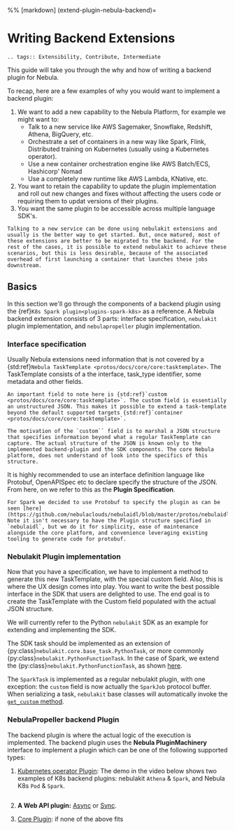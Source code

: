 %% [markdown]
(extend-plugin-nebula-backend)=

# Writing Backend Extensions

```{eval-rst}
.. tags:: Extensibility, Contribute, Intermediate
```

This guide will take you through the why and how of writing a backend plugin for
Nebula.

To recap, here are a few examples of why you would want to implement a backend plugin:

1. We want to add a new capability to the Nebula Platform, for example we might want to:
   - Talk to a new service like  AWS Sagemaker, Snowflake, Redshift, Athena, BigQuery, etc.
   - Orchestrate a set of containers in a new way like Spark, Flink, Distributed
     training on Kubernetes (usually using a Kubernetes operator).
   - Use a new container orchestration engine like AWS Batch/ECS, Hashicorp' Nomad
   - Use a completely new runtime like AWS Lambda, KNative, etc.
3. You want to retain the capability to update the plugin implementation and roll
   out new changes and fixes without affecting the users code or requiring them to updat
   versions of their plugins.
4. You want the same plugin to be accessible across multiple language SDK's.

```{note}
Talking to a new service can be done using nebulakit extensions and usually is the better way to get started. But, once matured, most of these extensions are better to be migrated to the backend. For the rest of the cases, it is possible to extend nebulakit to achieve these scenarios, but this is less desirable, because of the associated overhead of first launching a container that launches these jobs downstream.
```

## Basics

In this section we'll go through the components of a backend plugin using the {ref}`K8s Spark plugin<plugins-spark-k8s>` as a reference. A Nebula backend extension consists of 3 parts: interface
specification, `nebulakit` plugin implementation, and `nebulapropeller` plugin implementation.

### Interface specification

Usually Nebula extensions need information that is not covered by a {std:ref}`Nebula TaskTemplate <protos/docs/core/core:tasktemplate>`. The TaskTemplate consists of a
the interface, task_type identifier, some metadata and other fields.

```{note}
An important field to note here is {std:ref}`custom <protos/docs/core/core:tasktemplate>`. The custom field is essentially an unstructured JSON. This makes it possible to extend a task-template beyond the default supported targets {std:ref}`container <protos/docs/core/core:tasktemplate>`.

The motivation of the `custom`` field is to marshal a JSON structure that specifies information beyond what a regular TaskTemplate can capture. The actual structure of the JSON is known only to the implemented backend-plugin and the SDK components. The core Nebula platform, does not understand of look into the specifics of this structure.
```

It is highly recommended to use an interface definition language like Protobuf, OpenAPISpec etc to declare specify the structure of the JSON. From here, on we refer to this as the **Plugin Specification**.

```{note}
For Spark we decided to use Protobuf to specify the plugin as can be seen [here](https://github.com/nebulaclouds/nebulaidl/blob/master/protos/nebulaidl/plugins/spark.proto). Note it isn't necessary to have the Plugin structure specified in `nebulaidl`, but we do it for simplicity, ease of maintenance alongside the core platform, and convenience leveraging existing tooling to generate code for protobuf.
```

### Nebulakit Plugin implementation

Now that you have a specification, we have to implement a method to generate this new TaskTemplate, with the special custom field. Also, this is where the UX design comes into play. You want to write the best possible interface in the SDK that users are delighted to use. The end goal is to create the TaskTemplate with the Custom field populated with the actual JSON structure.

We will currently refer to the Python `nebulakit` SDK as an example for extending and
implementing the SDK.

The SDK task should be implemented as an extension of {py:class}`nebulakit.core.base_task.PythonTask`, or more commonly {py:class}`nebulakit.PythonFunctionTask`.
In the case of Spark, we extend the {py:class}`nebulakit.PythonFunctionTask`, as shown [here](https://github.com/nebulaclouds/nebulakit/blob/master/plugins/nebulakit-spark/nebulakitplugins/spark/task.py#L77-L123).

The `SparkTask` is implemented as a regular nebulakit plugin, with one exception: the `custom` field is now actually the `SparkJob` protocol buffer. When serializing a task, `nebulakit` base classes will automatically invoke the [`get_custom` method](https://github.com/nebulaclouds/nebulakit/blob/c02075d472b5587d199630bcfc7f9937673c6a0e/nebulakit/core/base_task.py#L255).

### NebulaPropeller backend Plugin

The backend plugin is where the actual logic of the execution is implemented. The backend plugin uses the **Nebula PluginMachinery** interface to implement a plugin which can be one of the following supported types:

1. [Kubernetes operator Plugin](https://pkg.go.dev/github.com/lyft/nebulaplugins@v0.5.26/go/tasks/pluginmachinery/k8s#Plugin): The demo in the video below shows two examples of K8s backend plugins: nebulakit `Athena` & `Spark`, and Nebula K8s `Pod` & `Spark`.

   ```{youtube} oK2RGQuP94k
   ```

2. **A Web API plugin:** [Async](https://pkg.go.dev/github.com/lyft/nebulaplugins@v0.5.26/go/tasks/pluginmachinery/webapi#AsyncPlugin) or [Sync](https://pkg.go.dev/github.com/lyft/nebulaplugins@v0.5.26/go/tasks/pluginmachinery/webapi#SyncPlugin).
3. [Core Plugin](https://pkg.go.dev/github.com/lyft/nebulaplugins/go/tasks/pluginmachinery/core#Plugin): if none of the above fits
